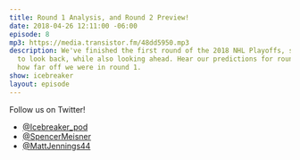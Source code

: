 ```yaml
---
title: Round 1 Analysis, and Round 2 Preview!
date: 2018-04-26 12:11:00 -06:00
episode: 8
mp3: https://media.transistor.fm/48dd5950.mp3
description: We've finished the first round of the 2018 NHL Playoffs, so its time
  to look back, while also looking ahead. Hear our predictions for round 2, and see
  how far off we were in round 1.
show: icebreaker
layout: episode
---
```


Follow us on Twitter!

* [@Icebreaker_pod](https://twitter.com/icebreaker_pod)
* [@SpencerMeisner](https://twitter.com/spencermeisner)
* [@MattJennings44](https://twitter.com/mattjennings44)

